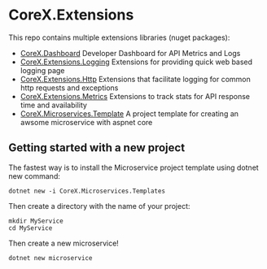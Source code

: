 # CoreX.Extensions
This repo contains multiple extensions libraries (nuget packages):
* [CoreX.Dashboard](/src/CoreX.Dashboard) Developer Dashboard for API Metrics and Logs
* [CoreX.Extensions.Logging](/src/CoreX.Extensions.Logging) Extensions for providing quick web based logging page
* [CoreX.Extensions.Http](/src/CoreX.Extensions.Http) Extensions that facilitate logging for common http requests and exceptions
* [CoreX.Extensions.Metrics](/src/CoreX.Extensions.Metrics) Extensions to track stats for API response time and availability
* [CoreX.Microservices.Template](/src/MicroserviceTemplate) A project template for creating an awsome microservice with aspnet core

## Getting started with a new project
The fastest way is to install the Microservice project template using dotnet new command:
```
dotnet new -i CoreX.Microservices.Templates
```

Then create a directory with the name of your project:
```
mkdir MyService
cd MyService
```

Then create a new microservice!
```
dotnet new microservice
```
